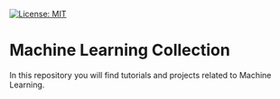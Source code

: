  [![License: MIT](https://img.shields.io/badge/License-MIT-yellow.svg)](https://opensource.org/licenses/MIT)

# Machine Learning Collection
In this repository you will find tutorials and projects related to Machine Learning.

